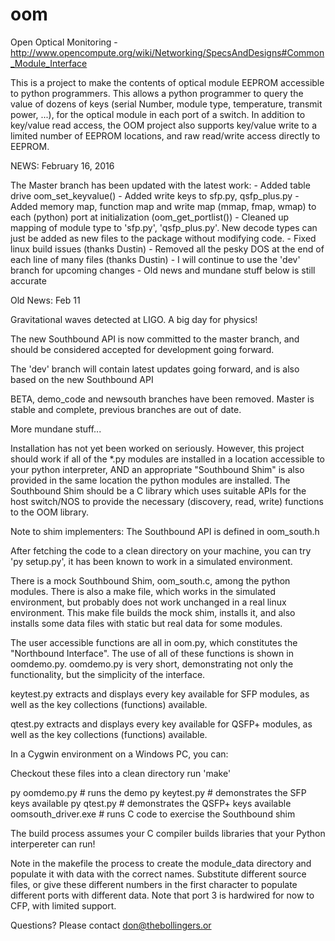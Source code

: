 # oom
Open Optical Monitoring - http://www.opencompute.org/wiki/Networking/SpecsAndDesigns#Common_Module_Interface

This is a project to make the contents of optical module EEPROM
accessible to python programmers.  This allows a python programmer
to query the value of dozens of keys (serial Number, module type,
temperature, transmit power, ...), for the optical module in each 
port of a switch.  In addition to key/value read access, the OOM
project also supports key/value write to a limited number of EEPROM
locations, and raw read/write access directly to EEPROM.

NEWS:  February 16, 2016

   The Master branch has been updated with the latest work:
     - Added table drive oom_set_keyvalue()
     - Added write keys to sfp.py, qsfp_plus.py
     - Added memory map, function map and write map (mmap, fmap, wmap)
       to each (python) port at initialization (oom_get_portlist())
     - Cleaned up mapping of module type to 'sfp.py', 'qsfp_plus.py'.
       New decode types can just be added as new files to the package
       without modifying code.
     - Fixed linux build issues (thanks Dustin)
     - Removed all the pesky DOS <cr> at the end of each line of
       many files (thanks Dustin)
     - I will continue to use the 'dev' branch for upcoming changes
     - Old news and mundane stuff below is still accurate

Old News: Feb 11

   Gravitational waves detected at LIGO. A big day for physics!

   The new Southbound API is now committed to the master branch, 
   and should be considered accepted for development going forward.

   The 'dev' branch will contain latest updates going forward, and
   is also based on the new Southbound API

   BETA, demo_code and newsouth branches have been removed.  Master
   is stable and complete, previous branches are out of date.


More mundane stuff...

Installation has not yet been worked on seriously.  However, this
project should work if all of the \*.py modules are installed in a
location accessible to your python interpreter, AND an appropriate
"Southbound Shim" is also provided in the same location the python
modules are installed.  The Southbound Shim should be a C library
which uses suitable APIs for the host switch/NOS to provide the
necessary (discovery, read, write) functions to the OOM library.

Note to shim implementers:  The Southbound API is defined in
oom_south.h

After fetching the code to a clean directory on your machine, you 
can try 'py setup.py', it has been known to work in a simulated
environment.

There is a mock Southbound Shim, oom_south.c, among the python modules.
There is also a make file, which works in the simulated environment,
but probably does not work unchanged in a real linux environment.
This make file builds the mock shim, installs it, and also installs
some data files with static but real data for some modules.

The user accessible functions are all in oom.py, which constitutes the
"Northbound Interface".  The use of all of these functions is shown
in oomdemo.py.  oomdemo.py is very short, demonstrating not only the
functionality, but the simplicity of the interface.

keytest.py extracts and displays every key available for SFP modules,
as well as the key collections (functions) available.  

qtest.py extracts and displays every key available for QSFP+ modules,
as well as the key collections (functions) available.  

In a Cygwin environment on a Windows PC, you can:

Checkout these files into a clean directory
run 'make'

py oomdemo.py   # runs the demo
py keytest.py   # demonstrates the SFP keys available
py qtest.py     # demonstrates the QSFP+ keys available
oomsouth_driver.exe     # runs C code to exercise the Southbound shim

The build process assumes your C compiler builds libraries that your 
Python interpereter can run!

Note in the makefile the process to create the module_data directory and
populate it with data with the correct names.  Substitute different 
source files, or give these different numbers in the first character
to populate different ports with different data.  Note that port 3 is 
hardwired for now to CFP, with limited support.

Questions?  Please contact don@thebollingers.or
